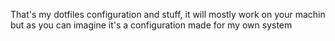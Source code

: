 That's my dotfiles configuration and stuff, it will mostly work on your machin but as you can imagine
it's a configuration made for my own system
